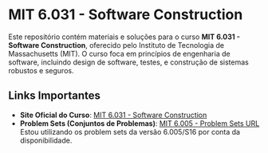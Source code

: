 # MIT 6.031 - Software Construction

Este repositório contém materiais e soluções para o curso **MIT 6.031 - Software Construction**, oferecido pelo Instituto de Tecnologia de Massachusetts (MIT). O curso foca em princípios de engenharia de software, incluindo design de software, testes, e construção de sistemas robustos e seguros.

## Links Importantes

- **Site Oficial do Curso**: [MIT 6.031 - Software Construction](https://web.mit.edu/6.031/www/sp21/classes/03-testing/)
- **Problem Sets (Conjuntos de Problemas)**: [MIT 6.005 - Problem Sets URL](https://ocw.mit.edu/ans7870/6/6.005/s16/)  
  Estou utilizando os problem sets da versão 6.005/S16 por conta da disponibilidade.